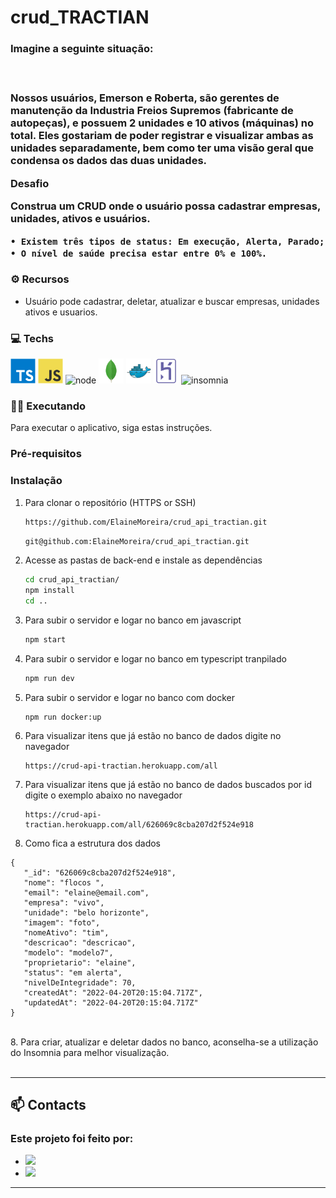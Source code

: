 # crud_TRACTIAN

<h3>Imagine a seguinte situação:<h3>
<br/>

Nossos usuários, Emerson e Roberta, são gerentes de manutenção da Industria Freios Supremos (fabricante de autopeças), e possuem 2 unidades e 10 ativos (máquinas) no total. Eles gostariam de poder registrar e visualizar ambas as unidades separadamente, bem como ter uma visão geral que condensa os dados das duas unidades.

Desafio

Construa um CRUD onde o usuário possa cadastrar empresas, unidades, ativos e usuários.

    • Existem três tipos de status: Em execução, Alerta, Parado;
    • O nível de saúde precisa estar entre 0% e 100%.


<h3 id="features">⚙ Recursos</h3>

- Usuário pode cadastrar, deletar, atualizar e buscar empresas, unidades ativos e usuarios.

<h3 id="techs">💻 Techs</h3>
  
<div>
  <img src="https://raw.githubusercontent.com/devicons/devicon/1119b9f84c0290e0f0b38982099a2bd027a48bf1/icons/typescript/typescript-original.svg" alt="typescript" width="40" height="40"/> 
  <img src="https://raw.githubusercontent.com/devicons/devicon/master/icons/javascript/javascript-original.svg" alt="javascript" width="40" height="40"/>
  <img src="https://cdn.jsdelivr.net/gh/devicons/devicon/icons/nodejs/nodejs-original.svg" alt="node" width="40" height="40"/>
  <img src="https://raw.githubusercontent.com/devicons/devicon/1119b9f84c0290e0f0b38982099a2bd027a48bf1/icons/mongodb/mongodb-original.svg" alt="mongo" width="40" height="40"/>
  <img src="https://raw.githubusercontent.com/devicons/devicon/1119b9f84c0290e0f0b38982099a2bd027a48bf1/icons/docker/docker-original.svg" alt="docker" width="40" height="40"/>
  <img src="https://raw.githubusercontent.com/devicons/devicon/1119b9f84c0290e0f0b38982099a2bd027a48bf1/icons/heroku/heroku-original.svg" alt="heroku" width="40" height="40"/>
   <img src=https://seeklogo.com/images/I/insomnia-logo-A35E09EB19-seeklogo.com.png alt="insomnia" width="40" height="40"/>

<br/>
</div>

<h3>👨‍💻 Executando</h3>

Para executar o aplicativo, siga estas instruções.

<h3 id="prerequisites">Pré-requisitos</h3>

<h3 id="installation">Instalação</h3>

1. Para clonar o repositório (HTTPS or SSH)
   ```sh
   https://github.com/ElaineMoreira/crud_api_tractian.git
   ```
    
   ```sh
   git@github.com:ElaineMoreira/crud_api_tractian.git
   ```

2. Acesse as pastas de back-end e instale as dependências

   ```sh
   cd crud_api_tractian/
   npm install
   cd ..
   ```

3. Para subir o servidor e logar no banco em javascript

   ```sh
   npm start

   ```

4. Para subir o servidor e logar no banco em typescript tranpilado

   ```sh
   npm run dev
   ```

5. Para subir o servidor e logar no banco com docker

   ```
   npm run docker:up
   ```

6. Para visualizar itens que já estão no banco de dados digite no navegador

   ```
   https://crud-api-tractian.herokuapp.com/all
   ```   

7. Para visualizar itens que já estão no banco de dados buscados por id digite o exemplo abaixo no navegador

   ```
   https://crud-api-tractian.herokuapp.com/all/626069c8cba207d2f524e918
   ```

9. Como fica a estrutura dos dados

 ```
{
	"_id": "626069c8cba207d2f524e918",
	"nome": "flocos ",
	"email": "elaine@email.com",
	"empresa": "vivo",
	"unidade": "belo horizonte",
	"imagem": "foto",
	"nomeAtivo": "tim",
	"descricao": "descricao",
	"modelo": "modelo7",
	"proprietario": "elaine",
	"status": "em alerta",
	"nivelDeIntegridade": 70,
	"createdAt": "2022-04-20T20:15:04.717Z",
	"updatedAt": "2022-04-20T20:15:04.717Z"
}
```
<br/>
8. Para criar, atualizar e deletar dados no banco, aconselha-se a utilização do Insomnia para melhor visualização.   
<br/>  
<br/>

---

<h2 id="contacts">📫 Contacts</h2>
    
<h3>Este projeto foi feito por:</h3>
<ul>
    <li>
      <a href="https://github.com/ElaineMoreira" target="_blank">
        <img src="https://img.shields.io/badge/-Elaine Moreira-black?style=flat&logo=Github&logoColor=white">
      </a>
    </li>
    <li>
        <a href="https://elainemoreira.netlify.app/" target="_blank"><img src="https://img.shields.io/badge/-Portifolio-%230077B5?style=for-the-badge&logo=portifolio&logoColor=white" target="_blank"></a>
    </li>
</ul>

---
